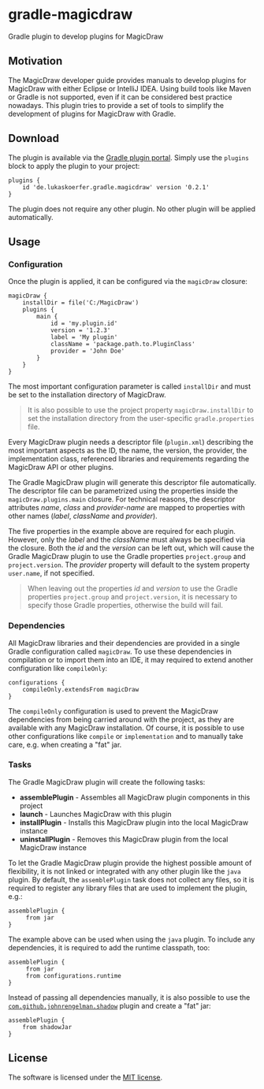 # gradle-magicdraw
Gradle plugin to develop plugins for MagicDraw

## Motivation
The MagicDraw developer guide provides manuals to develop plugins for MagicDraw with either Eclipse or IntelliJ IDEA.
Using build tools like Maven or Gradle is not supported, even if it can be considered best practice nowadays.
This plugin tries to provide a set of tools to simplify the development of plugins for MagicDraw with Gradle.

## Download
The plugin is available via the [Gradle plugin portal](https://plugins.gradle.org/plugin/de.lukaskoerfer.gradle.magicdraw). Simply use the `plugins` block to apply the plugin to your project:

    plugins {
        id 'de.lukaskoerfer.gradle.magicdraw' version '0.2.1'
    }

The plugin does not require any other plugin. No other plugin will be applied automatically.

## Usage

### Configuration

Once the plugin is applied, it can be configured via the `magicDraw` closure:

    magicDraw {
        installDir = file('C:/MagicDraw')
        plugins {
            main {
                id = 'my.plugin.id'
                version = '1.2.3'
                label = 'My plugin'
                className = 'package.path.to.PluginClass'
                provider = 'John Doe'
            }
        }
    }

The most important configuration parameter is called `installDir` and must be set to the installation directory of MagicDraw.

> It is also possible to use the project property `magicDraw.installDir` to set the installation directory from the user-specific `gradle.properties` file.

Every MagicDraw plugin needs a descriptor file (`plugin.xml`) describing the most important aspects as the ID, the name, the version, the provider, the implementation class, referenced libraries and requirements regarding the MagicDraw API or other plugins.

The Gradle MagicDraw plugin will generate this descriptor file automatically. The descriptor file can be parametrized using the properties inside the `magicDraw.plugins.main` closure.
For technical reasons, the descriptor attributes *name*, *class* and *provider-name* are mapped to properties with other names (*label*, *className* and *provider*).

The five properties in the example above are required for each plugin. However, only the *label* and the *className* must always be specified via the closure.
Both the *id* and the *version* can be left out, which will cause the Gradle MagicDraw plugin to use the Gradle properties `project.group` and `project.version`.
The *provider* property will default to the system property `user.name`, if not specified.

> When leaving out the properties *id* and *version* to use the Gradle properties `project.group` and `project.version`, it is necessary to specify those Gradle properties, otherwise the build will fail.

### Dependencies

All MagicDraw libraries and their dependencies are provided in a single Gradle configuration called `magicDraw`. To use these dependencies in compilation or to import them into an IDE, it may required to extend another configuration like `compileOnly`:

    configurations {
        compileOnly.extendsFrom magicDraw
    }

The `compileOnly` configuration is used to prevent the MagicDraw dependencies from being carried around with the project, as they are available with any MagicDraw installation. Of course, it is possible to use other configurations like `compile` or `implementation` and to manually take care, e.g. when creating a "fat" jar.

### Tasks

The Gradle MagicDraw plugin will create the following tasks:

* **assemblePlugin** - Assembles all MagicDraw plugin components in this project
* **launch** - Launches MagicDraw with this plugin
* **installPlugin** - Installs this MagicDraw plugin into the local MagicDraw instance
* **uninstallPlugin** - Removes this MagicDraw plugin from the local MagicDraw instance

To let the Gradle MagicDraw plugin provide the highest possible amount of flexibility, it is not linked or integrated with any other plugin like the `java` plugin.
By default, the `assemblePlugin` task does not collect any files, so it is required to register any library files that are used to implement the plugin, e.g.:

    assemblePlugin {
         from jar
    }
    
The example above can be used when using the `java` plugin. To include any dependencies, it is required to add the runtime classpath, too:

    assemblePlugin {
         from jar
         from configurations.runtime
    }

Instead of passing all dependencies manually, it is also possible to use the [`com.github.johnrengelman.shadow`](https://github.com/johnrengelman/shadow) plugin and create a "fat" jar:

    assemblePlugin {
        from shadowJar
    }

## License
The software is licensed under the [MIT license](https://github.com/lukoerfer/gradle-magicdraw/blob/master/LICENSE).
